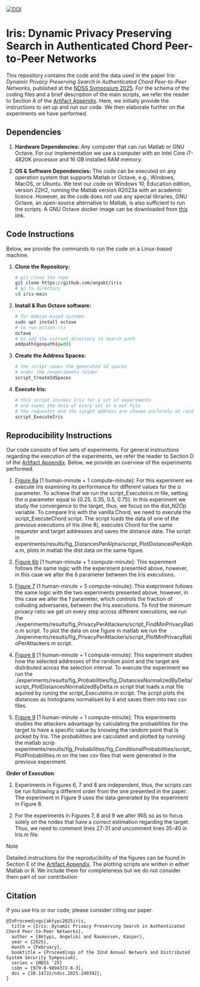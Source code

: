 [![DOI](https://zenodo.org/badge/DOI/10.5281/zenodo.14251874.svg)](https://doi.org/10.5281/zenodo.14251874)

# Iris: Dynamic Privacy Preserving Search in Authenticated Chord Peer-to-Peer Networks

This repository contains the code and the data used in the paper *Iris: Dynamic Privacy Preserving Search in Authenticated Chord Peer-to-Peer Networks*, published at the [NDSS Symposium 2025](https://www.ndss-symposium.org/ndss2025/). 
For the schema of the coding files and a brief description of the main scripts, we refer the reader to Section A of the [Artifact Appendix](./AE_Appendix.pdf).
Here, we initially provide the instructions to set up and run our code. We then elaborate further on the experiments we have performed.

## Dependencies

1. **Hardware Dependencies:**
Any computer that can run Matlab or GNU Octave.
For our implementation we use a computer with
an Intel Core i7-4820K processor and 16 GB installed RAM memory.

2. **OS & Software Dependencies:**
The code can be executed on any operation system that supports Matlab or Octave, e.g., Windows, MacOS, or Ubuntu. 
We test our code on Windows 10, Education edition, version 22H2,
running the Matlab version R2023a with an academic licence.
However, as the code does not use any special libraries, GNU Octave,
an open-source alternative to Matlab, is also sufficient to run the scripts.
A GNU Octave docker image can be downloaded from [this](https://github.com/gnu-octave/docker) link.

## Code Instructions

Below, we provide the commands to run the code on a Linux-based machine.

1. **Clone the Repository:**
   ```bash
   # git clone the repo
   git clone https://github.com/angakt/iris
   # go to directory
   cd iris-main
   ```
2. **Install & Run Octave software:** 
    ```bash
    # for Debian-based systems
    sudo apt install octave
    # to run octave cli
    octave
    # to add the current directory to search path
    addpath(genpath(pwd))
    ```
3. **Create the Address Spaces:**
    ```bash
    # the script saves the generated id spaces
    # under the /experiments folder
    script_CreateIdSpaces
    ```   
4. **Execute Iris:**
   ```bash
   # this script invokes Iris for a set of experiments
   # and saves the data of every set at a mat file
   # the requester and the target address are chosen uniformly at random
   script_ExecuteIris
   ```

## Reproducibility Instructions

Our code consists of five sets of experiments. For general instructions regarding the execution of the experiments, we refer the reader to Section D of the [Artifact Appendix](./AE_Appendix.pdf). Below, we provide an overview of the experiments performed. 

 1. [Figure 6a](experiments/results/fig_DistancesPerAlpha/data/distances_per_alpha.pdf) [1 human-minute + 1 compute-minute]: For this experiment we execute Iris examining its performance for different values
for the α parameter. To achieve that we run the script_ExecuteIris.m file, setting the α parameter equal to {0.25, 0.35, 0.5, 0.75}. In this experiment we study the convergence to the target, thus, we focus on the dist_N2Op variable. To compare Iris with the vanilla Chord, we need to execute the script_ExecuteChord script. The script loads the data of one of the previous executions of Iris (line 8), executes Chord for the same requester and target addresses and saves the distance data. The script in experiments/results/fig_DistancesPerAlpha/script_PlotDistancesPerAlpha.m, plots in matlab the dist data on the same figure.

3. [Figure 6b](experiments/results/fig_DistancesPerDelta/data/distances_per_delta.pdf) [1 human-minute + 1 compute-minute]: This experiment follows the same logic with the experiment presented above, 
however, in this case we alter the δ parameter between the Iris executions.

4. [Figure 7](experiments/results/fig_PrivacyPerAttackers/data/PrivacyPerAttackers.pdf) [1 human-minute + 5 compute-minute]: This exepriment follows the same logic with the two experiments presented above, 
however, in this case we alter the f parameter, which controls the fraction of colluding adversaries, between the Iris executions. To find the minimum privacy ratio we get on every step across different executions, we run the ./experiments/results/fig_PrivacyPerAttackers/script_FindMinPrivacyRatio.m script. To plot the data on one figure in matlab we run the ./experiments/results/fig_PrivacyPerAttackers/script_PlotMinPrivacyRatioPerAttackers.m script.

5. [Figure 8](experiments/results/fig_Probabilities/fig_DistancesNormalizedByDelta/data/histogram_or.pdf) [1 human-minute + 1 compute-minute]: This experiment studies how the selected addresses of the
random point and the target are distributed across the selection interval. To execute the experiment we run the ./experiments/results/fig_Probabilities/fig_DistancesNormalizedByDelta/script_PlotDistancesNormalizedByDelta.m script that loads a mat file aquired by runing the script_ExecuteIris.m script. The script plots the distances as histograms normalised by δ and saves them into two csv files.

6. [Figure 9](experiments/results/fig_Probabilities/fig_ConditionalProbabilities/data/P(O=35|R=x).pdf) [1 human-minute + 1 compute-minute]: This experiments studies the attackers advantage by calculating
the probabilities for the target to have a specific value by knowing the random point that is picked by Iris. The probabilities are calculated and plotted
by running the matlab scrip experiments/results/fig_Probabilities/fig_ConditionalProbabilities/script_PlotProbabilities.m on the two csv files that were
generated in the previous experiment.

**Order of Execution**: 

1. Experiments in Figures 6, 7 and 8 are independent, thus, the scripts can be run following a different order from the
one presented in the paper. The experiment in Figure 9 uses the data generated by the experiment in Figure 8.

2. For the experiments in Figures 7, 8 and 9 we alter IRIS so as to focus solely on the nodes that have a correct estimation regarding the target.
Thus, we need to comment lines 27-31 and uncomment lines 35-40 in Iris.m file.

>[!NOTE]
>Detailed instructions for the reproducibility of the figures can be found in Section E of the [Artifact Appendix](./AE_Appendix.pdf). The plotting scripts are written in either Matlab or R. We include them for completeness but we do not consider them part of our contribution

## Citation

If you use Iris or our code, please consider citing our paper.

```
@InProceedings{aktypi2025iris,
  title = {Iris: Dynamic Privacy Preserving Search in Authenticated Chord Peer-to-Peer Networks},
  author = {Aktypi, Angeliki and Rasmussen, Kasper},
  year = {2025},
  month = {February},
  booktitle = {Proceedings of the 32nd Annual Network and Distributed System Security Symposium},
  series = {NDSS '25}
  isbn = {979-8-9894372-8-3},
  doi = {10.14722/ndss.2025.240392},
}
```
